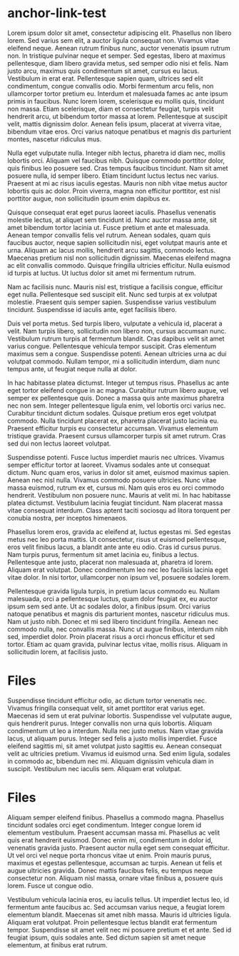 # anchor-link-test



Lorem ipsum dolor sit amet, consectetur adipiscing elit. Phasellus non libero lorem. Sed varius sem elit, a auctor ligula consequat non. Vivamus vitae eleifend neque. Aenean rutrum finibus nunc, auctor venenatis ipsum rutrum non. In tristique pulvinar neque et semper. Sed egestas, libero at maximus pellentesque, diam libero gravida metus, sed semper odio nisi et felis. Nam justo arcu, maximus quis condimentum sit amet, cursus eu lacus. Vestibulum in erat erat. Pellentesque sapien quam, ultrices sed elit condimentum, congue convallis odio. Morbi fermentum arcu felis, non ullamcorper tortor pretium eu. Interdum et malesuada fames ac ante ipsum primis in faucibus. Nunc lorem lorem, scelerisque eu mollis quis, tincidunt non massa. Etiam scelerisque, diam et consectetur feugiat, turpis velit hendrerit arcu, ut bibendum tortor massa at lorem. Pellentesque at suscipit velit, mattis dignissim dolor. Aenean felis ipsum, placerat at viverra vitae, bibendum vitae eros. Orci varius natoque penatibus et magnis dis parturient montes, nascetur ridiculus mus.

Nulla eget vulputate nulla. Integer nibh lectus, pharetra id diam nec, mollis lobortis orci. Aliquam vel faucibus nibh. Quisque commodo porttitor dolor, quis finibus leo posuere sed. Cras tempus faucibus tincidunt. Nam sit amet posuere nulla, id semper libero. Etiam tincidunt luctus lectus nec varius. Praesent at mi ac risus iaculis egestas. Mauris non nibh vitae metus auctor lobortis quis ac dolor. Proin viverra, magna non efficitur porttitor, est nisl porttitor augue, non sollicitudin ipsum enim dapibus ex.

Quisque consequat erat eget purus laoreet iaculis. Phasellus venenatis molestie lectus, at aliquet sem tincidunt id. Nunc auctor massa ante, sit amet bibendum tortor lacinia ut. Fusce pretium et ante et malesuada. Aenean tempor convallis felis vel rutrum. Aenean sodales, quam quis faucibus auctor, neque sapien sollicitudin nisi, eget volutpat mauris ante et urna. Aliquam ac lacus mollis, hendrerit arcu sagittis, commodo lectus. Maecenas pretium nisl non sollicitudin dignissim. Maecenas eleifend magna ac elit convallis commodo. Quisque fringilla ultricies efficitur. Nulla euismod id turpis at luctus. Ut luctus dolor sit amet mi fermentum rutrum.

Nam ac facilisis nunc. Mauris nisl est, tristique a facilisis congue, efficitur eget nulla. Pellentesque sed suscipit elit. Nunc sed turpis at ex volutpat molestie. Praesent quis semper sapien. Suspendisse varius vestibulum tincidunt. Suspendisse id iaculis ante, eget facilisis libero.

Duis vel porta metus. Sed turpis libero, vulputate a vehicula id, placerat a velit. Nam turpis libero, sollicitudin non libero non, cursus accumsan nunc. Vestibulum rutrum turpis at fermentum blandit. Cras dapibus velit sit amet varius congue. Pellentesque vehicula tempor suscipit. Cras elementum maximus sem a congue. Suspendisse potenti. Aenean ultricies urna ac dui volutpat commodo. Nullam tempor, mi a sollicitudin interdum, diam nunc tempus ante, ut feugiat neque nulla at dolor.

In hac habitasse platea dictumst. Integer ut tempus risus. Phasellus ac ante eget tortor eleifend congue in ac magna. Curabitur rutrum libero augue, vel semper ex pellentesque quis. Donec a massa quis ante maximus pharetra nec non sem. Integer pellentesque ligula enim, vel lobortis orci varius nec. Curabitur tincidunt dictum sodales. Quisque pretium eros eget volutpat commodo. Nulla tincidunt placerat ex, pharetra placerat justo lacinia eu. Praesent efficitur turpis eu consectetur accumsan. Vivamus elementum tristique gravida. Praesent cursus ullamcorper turpis sit amet rutrum. Cras sed dui non lectus laoreet volutpat.

Suspendisse potenti. Fusce luctus imperdiet mauris nec ultrices. Vivamus semper efficitur tortor at laoreet. Vivamus sodales ante ut consequat dictum. Nunc quam eros, varius in dolor sit amet, euismod maximus sapien. Aenean nec nisl nulla. Vivamus commodo posuere ultricies. Nunc vitae massa euismod, rutrum ex et, cursus mi. Nam quis eros eu orci commodo hendrerit. Vestibulum non posuere nunc. Mauris at velit mi. In hac habitasse platea dictumst. Vestibulum lacinia feugiat tincidunt. Nam placerat massa vitae consequat interdum. Class aptent taciti sociosqu ad litora torquent per conubia nostra, per inceptos himenaeos.

Phasellus lorem eros, gravida ac eleifend at, luctus egestas mi. Sed egestas metus nec leo porta mattis. Ut consectetur, risus ut euismod pellentesque, eros velit finibus lacus, a blandit ante ante eu odio. Cras id cursus purus. Nam turpis purus, fermentum sit amet lacinia eu, finibus a lectus. Pellentesque ante justo, placerat non malesuada at, pharetra id lorem. Aliquam erat volutpat. Donec condimentum leo nec leo facilisis lacinia eget vitae dolor. In nisi tortor, ullamcorper non ipsum vel, posuere sodales lorem.

Pellentesque gravida ligula turpis, in pretium lacus commodo eu. Nullam malesuada, orci a pellentesque luctus, quam dolor feugiat ex, eu auctor ipsum sem sed ante. Ut ac sodales dolor, a finibus ipsum. Orci varius natoque penatibus et magnis dis parturient montes, nascetur ridiculus mus. Nam ut justo nibh. Donec et mi sed libero tincidunt fringilla. Aenean nec commodo nulla, nec convallis massa. Nunc ut augue finibus, interdum nibh sed, imperdiet dolor. Proin placerat risus a orci rhoncus efficitur et sed tortor. Etiam ac quam gravida, pulvinar lectus vitae, mollis risus. Aliquam in sollicitudin lorem, at facilisis justo.

# Files

Suspendisse tincidunt efficitur odio, ac dictum tortor venenatis nec. Vivamus fringilla consequat velit, sit amet porttitor erat varius eget. Maecenas id sem ut erat pulvinar lobortis. Suspendisse vel vulputate augue, quis hendrerit purus. Integer convallis non urna quis lobortis. Aliquam condimentum ut leo a interdum. Nulla nec justo metus. Nam vitae gravida lacus, ut aliquam purus. Integer sed felis a justo mollis imperdiet. Fusce eleifend sagittis mi, sit amet volutpat justo sagittis eu. Aenean consequat velit ac ultricies pretium. Vivamus id euismod urna. Sed enim ligula, sodales in commodo ac, bibendum nec mi. Aliquam dignissim vehicula diam in suscipit. Vestibulum nec iaculis sem. Aliquam erat volutpat.

# Files

Aliquam semper eleifend finibus. Phasellus a commodo magna. Phasellus tincidunt sodales orci eget condimentum. Integer congue lorem id elementum vestibulum. Praesent accumsan massa mi. Phasellus ac velit quis erat hendrerit euismod. Donec enim mi, condimentum in dolor id, venenatis gravida justo. Praesent auctor nulla eget sem consequat efficitur. Ut vel orci vel neque porta rhoncus vitae ut enim. Proin mauris purus, maximus et egestas pellentesque, accumsan ac turpis. Aenean ut felis et augue ultricies gravida. Donec mattis faucibus felis, eu tempus neque consectetur non. Aliquam nisl massa, ornare vitae finibus a, posuere quis lorem. Fusce ut congue odio.

Vestibulum vehicula lacinia eros, eu iaculis tellus. Ut imperdiet lectus leo, id fermentum ante faucibus ac. Sed accumsan varius neque, a feugiat lorem elementum blandit. Maecenas sit amet nibh massa. Mauris id ultricies ligula. Aliquam erat volutpat. Proin pellentesque lectus blandit erat fermentum tempor. Suspendisse sit amet velit nec mi posuere pretium et et ante. Sed id feugiat ipsum, quis sodales ante. Sed dictum sapien sit amet neque elementum, at finibus erat rutrum. 

